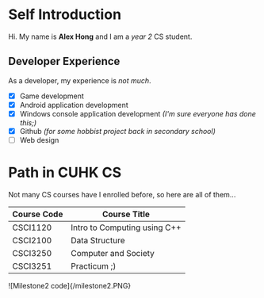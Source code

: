 # Self Introduction
Hi. My name is __Alex Hong__ and I am a _year 2_ CS student.
## Developer Experience
As a developer, my experience is _not much_.
- [x] Game development
- [x] Android application development
- [x] Windows console application development _(I'm sure everyone has done this;)_
- [x] Github _(for some hobbist project back in secondary school)_
- [ ] Web design 

# Path in CUHK CS
Not many CS courses have I enrolled before, so here are all of them...

Course Code | Course Title
----------- | ------------
CSCI1120 | Intro to Computing using C++
CSCI2100 | Data Structure
CSCI3250 | Computer and Society
CSCI3251 | Practicum ;)

![Milestone2 code]{/milestone2.PNG}
